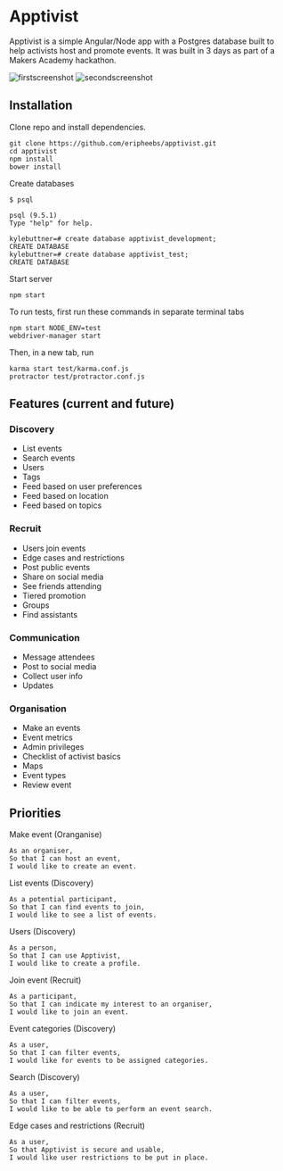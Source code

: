 # Apptivist
Apptivist is a simple Angular/Node app with a Postgres database built to help activists host and promote events. It was built in 3 days as part of a Makers Academy hackathon.

![firstscreenshot](https://cloud.githubusercontent.com/assets/16217360/15326510/39caf0de-1c46-11e6-8e2b-1b6ba1bce6a3.png)
![secondscreenshot](https://cloud.githubusercontent.com/assets/16217360/15326514/3b1f6f6e-1c46-11e6-8342-fe9554ed5342.png)


## Installation
Clone repo and install dependencies.
```
git clone https://github.com/eripheebs/apptivist.git
cd apptivist
npm install
bower install
```
Create databases
```
$ psql

psql (9.5.1)
Type "help" for help.

kylebuttner=# create database apptivist_development;
CREATE DATABASE
kylebuttner=# create database apptivist_test;
CREATE DATABASE
```
Start server
```
npm start
```
To run tests, first run these commands in separate terminal tabs
```
npm start NODE_ENV=test
webdriver-manager start
```
Then, in a new tab, run
```
karma start test/karma.conf.js
protractor test/protractor.conf.js
```


## Features (current and future)

### Discovery
* List events
* Search events
* Users
* Tags
* Feed based on user preferences
* Feed based on location
* Feed based on topics

### Recruit
* Users join events
* Edge cases and restrictions
* Post public events
* Share on social media
* See friends attending
* Tiered promotion
* Groups
* Find assistants

### Communication
* Message attendees
* Post to social media
* Collect user info
* Updates

### Organisation
* Make an events
* Event metrics
* Admin privileges
* Checklist of activist basics
* Maps
* Event types
* Review event

## Priorities
Make event (Oranganise)
```
As an organiser,
So that I can host an event,
I would like to create an event.
```
List events (Discovery)
```
As a potential participant,
So that I can find events to join,
I would like to see a list of events.
```
Users (Discovery)
```
As a person,
So that I can use Apptivist,
I would like to create a profile.
```
Join event (Recruit)
```
As a participant,
So that I can indicate my interest to an organiser,
I would like to join an event.
```
Event categories (Discovery)
```
As a user,
So that I can filter events,
I would like for events to be assigned categories.
```
Search (Discovery)
```
As a user,
So that I can filter events,
I would like to be able to perform an event search.
```
Edge cases and restrictions (Recruit)
```
As a user,
So that Apptivist is secure and usable,
I would like user restrictions to be put in place.
```
